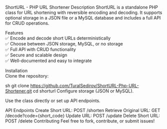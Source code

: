 ShortURL - PHP URL Shortener
Description
ShortURL is a standalone PHP class for URL shortening with reversible encoding and decoding. It supports optional storage in a JSON file or a MySQL database and includes a full API for CRUD operations.

Features<br>
✅ Encode and decode short URLs deterministically<br>
✅ Choose between JSON storage, MySQL, or no storage<br>
✅ Full API with CRUD functionality<br>
✅ Secure and scalable design<br>
✅ Well-documented and easy to integrate<br>

Installation<br>
Clone the repository:

sh
git clone <a href="https://github.com/TuralSedirov/ShortURL-Php-URL-Shortener.git">https://github.com/TuralSedirov/ShortURL-Php-URL-Shortener.git</a>
cd shorturl
Configure storage (JSON or MySQL).

Use the class directly or set up API endpoints.

API Endpoints
Create Short URL: POST /shorten
Retrieve Original URL: GET /decode?code={short_code}
Update URL: POST /update
Delete Short URL: POST /delete
Contributing
Feel free to fork, contribute, or submit issues!
